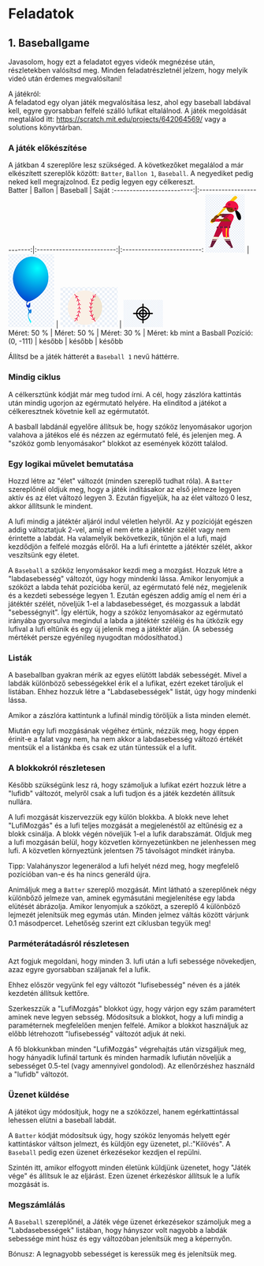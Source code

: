 # Feladatok

## 1. Baseballgame

Javasolom, hogy ezt a feladatot egyes videók megnézése után, részletekben valósítsd meg. Minden feladatrészletnél jelzem, hogy melyik videó után érdemes megvalósítani!

A játékról: <br>
A feladatod egy olyan játék megvalósítása lesz, ahol egy baseball labdával kell, egyre gyorsabban felfelé szálló lufikat eltalálnod. A játék megoldását megtalálod itt: https://scratch.mit.edu/projects/642064569/   vagy a solutions könyvtárban. 


### A játék előkészítése
A játkban 4 szereplőre lesz szükséged. A következőket megalálod a már elkészített szereplők között: `Batter`, `Ballon 1`, `Baseball`. A negyediket pedig neked kell megrajzolnod. Ez pedig legyen egy célkereszt. <br>
 Batter			|  Ballon 			| Baseball		| Saját
:-------------------------:|:-------------------------:|:-------------------------:|:-------------------------:
![Beállítani](img/batter.png) | ![Beállítani](img/balloon.png) | ![Beállítani](img/baseball.png) | ![Rajzolni](img/celkereszt.png)<br>
Méret: 50 % | Méret: 50 % | Méret: 30 % | Méret: kb mint a Basball
Pozíció: (0, -111) | később | később | később 

Állítsd be a játék hátterét a `Baseball 1` nevű háttérre. 



### Mindig ciklus
A célkersztünk kódját már meg tudod írni. A cél, hogy zászlóra kattintás után mindig ugorjon az egérmutató helyére. Ha elindítod a játékot a célkeresztnek követnie kell az egérmutatót. <br>

A basball labdánál egyelőre állítsuk be, hogy szóköz lenyomásakor ugorjon valahova a játékos elé és nézzen az egérmutató felé, és jelenjen meg. A "szóköz gomb lenyomásakor" blokkot az események között találod.<br>

### Egy logikai művelet bemutatása
Hozzd létre az "élet" változót (minden szereplő tudhat róla). A `Batter` szereplőnél oldjuk meg, hogy a játék indításakor az első jelmeze legyen aktív és az élet változó legyen 3. Ezután figyeljük, ha az élet változó 0 lesz, akkor állítsunk le mindent. <br>

A lufi mindig a játéktér aljáról indul véletlen helyről. Az y pozícióját egészen addig változtatjuk 2-vel, amíg el nem érte a játéktér szélét vagy nem érintette a labdát. Ha valamelyik bekövetkezik, tűnjön el a lufi, majd kezdődjön a felfelé mozgás előről. Ha a lufi érintette a játéktér szélét, akkor veszítsünk egy életet. <br>

A `Baseball` a szóköz lenyomásakor kezdi meg a mozgást. Hozzuk létre a "labdasebesség" változót, úgy hogy mindenki lássa. Amikor lenyomjuk a szóközt a labda tehát pozícióba kerül, az egérmutató felé néz, megjelenik és a kezdeti sebessége legyen 1. Ezután egészen addig amíg el nem éri a játéktér szélét, növeljük 1-el a labdasebességet, és mozgassuk a labdát "sebességnyit". Így elértük, hogy a szóköz lenyomásakor az egérmutató irányába gyorsulva megindul a labda a játéktér széléig és ha ütközik egy lufival a lufi eltűnik és egy új jelenik meg a játéktér alján. (A sebesség mértékét persze egyénileg nyugodtan módosíthatod.)

### Listák
A baseballban gyakran mérik az egyes elütött labdák sebességét. Mivel a labdák különböző sebességekkel érik el a lufikat, ezért ezeket tároljuk el listában. Ehhez hozzuk létre a "Labdasebességek" listát, úgy hogy mindenki lássa. <br>

Amikor a zászlóra kattintunk a lufinál mindig töröljük a lista minden elemét. <br>

Miután egy lufi mozgásának végéhez értünk, nézzük meg, hogy éppen érinit-e a falat vagy nem, ha nem akkor a labdasebesség változó értékét mentsük el a listánkba és csak ez után tüntessük el a lufit. 


### A blokkokról részletesen
Később szükségünk lesz rá, hogy számoljuk a lufikat ezért hozzuk létre a "lufidb" változót, melyről csak a lufi tudjon és a játék kezdetén állítsuk nullára. <br>

A lufi mozgását kiszervezzük egy külön blokkba. A blokk neve lehet "LufiMozgás" és a lufi teljes mozgását a megjelenéstől az eltűnésig ez a blokk csinálja. A blokk végén növeljük 1-el a lufik darabszámát. Oldjuk meg a lufi mozgásán belül, hogy közvetlen környezetünkben ne jelenhessen meg lufi. A közvetlen környeztünk jelentsen 75 távolságot mindkét irányba.<br>

Tipp: Valahányszor legenerálod a lufi helyét nézd meg, hogy megfelelő pozícióban van-e és ha nincs generáld újra. <br>

Animáljuk meg a `Batter` szereplő mozgását. Mint látható a szereplőnek négy különbőző jelmeze van, aminek egymásutáni megjelenítése egy labda elütését ábrázolja. Amikor lenyomjuk a szóközt, a szereplő 4 különböző lejmezét jelenítsük meg egymás után. Minden jelmez váltás között várjunk 0.1 másodpercet. Lehetőség szerint ezt ciklusban tegyük meg!

### Parméterátadásról részletesen
Azt fogjuk megoldani, hogy minden 3. lufi után a lufi sebessége növekedjen, azaz egyre gyorsabban száljanak fel a lufik. <br>

Ehhez először vegyünk fel egy változót "lufisebesség" néven és a játék kezdetén állítsuk kettőre.<br>

Szerkeszzük a "LufiMozgás" blokkot úgy, hogy várjon egy szám paramétert aminek neve legyen sebsség. Módosítsuk a blokkot, hogy a lufi mindig a paraméternek megfelelően menjen felfelé. Amikor a blokkot használjuk az előbb létrehozott "lufisebesség" változót adjuk át neki. <br>

A fő blokkunkban minden "LufiMozgás" végrehajtás után vizsgáljuk meg, hogy hányadik lufinál tartunk és minden harmadik lufiután növeljük a sebességet 0.5-tel (vagy amennyivel gondolod). Az ellenőrzéshez használd a "lufidb" változót. 


### Üzenet küldése
A játékot úgy módosítjuk, hogy ne a szóközzel, hanem egérkattintással lehessen elütni a baseball labdát. <br>

A `Batter` kódját módosítsuk úgy, hogy szóköz lenyomás helyett egér kattintáskor váltson jelmezt, és küldjön egy üzenetet, pl.:"Kilövés". A `Baseball` pedig ezen üzenet érkezésekor kezdjen el repülni.<br>

Szintén itt, amikor elfogyott minden életünk küldjünk üzenetet, hogy "Játék vége" és állítsuk le az eljárást. Ezen üzenet érkezéskor állítsuk le a lufik mozgását is.  

 
### Megszámlálás

A `Baseball` szereplőnél, a Játék vége üzenet érkezésekor számoljuk meg a "Labdasebességek" listában, hogy hányszor volt nagyobb a labdák sebessége mint húsz és egy változóban jelenítsük meg a képernyőn. <br>

Bónusz: A legnagyobb sebességet is keressük meg és jelenítsük meg.  


 

  






